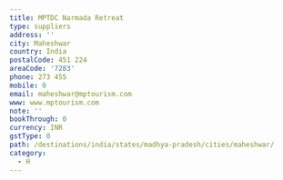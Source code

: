 ```yaml
---
title: MPTDC Narmada Retreat
type: suppliers
address: ''
city: Maheshwar
country: India
postalCode: 451 224
areaCode: '7283'
phone: 273 455
mobile: 0
email: maheshwar@mptourism.com
www: www.mptourism.com
note: ''
bookThrough: 0
currency: INR
gstType: 0
path: /destinations/india/states/madhya-pradesh/cities/maheshwar/
category:
  - H
---
```


